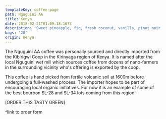 ```yaml
---
templateKey: coffee-page
path: Nguguini AA
title: Kenya
date: 2018-02-21T01:09:18.167Z
description: 'Sweet pineapple, fig, fresh coconut, vanilla, pinot noir, medium body.'
bags: '20'
origin: Kenya
---
```

The Nguguini AA coffee was personally sourced and directly imported from the Kibirigwi Coop in the Kirinyaga region of Kenya. It is named after the local Nguguini wet mill which sources coffee from dozens of nano-farmers in the surrounding vicinity who's offering is exported by the coop.

This coffee is hand picked from fertile volcanic soil at 1600m before undergoing a full-washed process. The importer hopes to be part of encouraging local organic initiatives. For now it is an example of some of the best bourbon SL-28 and SL-34 lots coming from this region!

\[ORDER THIS TASTY GREEN]

^link to order form
